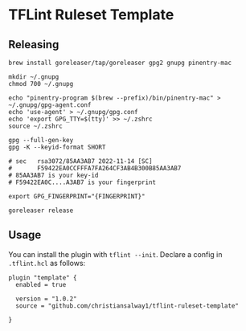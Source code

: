 # TFLint Ruleset Template

## Releasing

```shell
brew install goreleaser/tap/goreleaser gpg2 gnupg pinentry-mac

mkdir ~/.gnupg
chmod 700 ~/.gnupg

echo "pinentry-program $(brew --prefix)/bin/pinentry-mac" > ~/.gnupg/gpg-agent.conf
echo 'use-agent' > ~/.gnupg/gpg.conf
echo 'export GPG_TTY=$(tty)' >> ~/.zshrc
source ~/.zshrc

gpg --full-gen-key
gpg -K --keyid-format SHORT

# sec   rsa3072/85AA3AB7 2022-11-14 [SC]
#       F59422EA0CCFFFA7FA264CF3AB4B300B85AA3AB7
# 85AA3AB7 is your key-id
# F59422EA0C....A3AB7 is your fingerprint

export GPG_FINGERPRINT="{FINGERPRINT}"

goreleaser release
```

## Usage

You can install the plugin with `tflint --init`. Declare a config in `.tflint.hcl` as follows:

```text
plugin "template" {
  enabled = true

  version = "1.0.2"
  source = "github.com/christiansalway1/tflint-ruleset-template"

}
```
